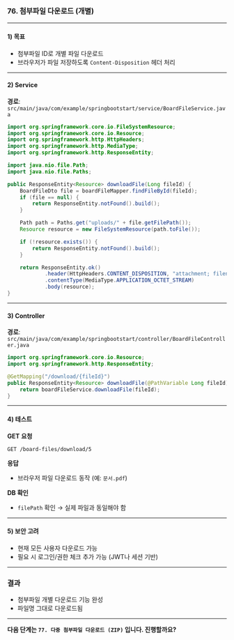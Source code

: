 ### 76. 첨부파일 다운로드 (개별)

---

#### 1) **목표**

* 첨부파일 ID로 개별 파일 다운로드
* 브라우저가 파일 저장하도록 `Content-Disposition` 헤더 처리

---

#### 2) **Service**

**경로**: `src/main/java/com/example/springbootstart/service/BoardFileService.java`

```java
import org.springframework.core.io.FileSystemResource;
import org.springframework.core.io.Resource;
import org.springframework.http.HttpHeaders;
import org.springframework.http.MediaType;
import org.springframework.http.ResponseEntity;

import java.nio.file.Path;
import java.nio.file.Paths;

public ResponseEntity<Resource> downloadFile(Long fileId) {
    BoardFileDto file = boardFileMapper.findFileById(fileId);
    if (file == null) {
        return ResponseEntity.notFound().build();
    }

    Path path = Paths.get("uploads/" + file.getFilePath());
    Resource resource = new FileSystemResource(path.toFile());

    if (!resource.exists()) {
        return ResponseEntity.notFound().build();
    }

    return ResponseEntity.ok()
            .header(HttpHeaders.CONTENT_DISPOSITION, "attachment; filename=\"" + file.getFileName() + "\"")
            .contentType(MediaType.APPLICATION_OCTET_STREAM)
            .body(resource);
}
```

---

#### 3) **Controller**

**경로**: `src/main/java/com/example/springbootstart/controller/BoardFileController.java`

```java
import org.springframework.core.io.Resource;
import org.springframework.http.ResponseEntity;

@GetMapping("/download/{fileId}")
public ResponseEntity<Resource> downloadFile(@PathVariable Long fileId) {
    return boardFileService.downloadFile(fileId);
}
```

---

#### 4) **테스트**

**GET 요청**

```
GET /board-files/download/5
```

**응답**

* 브라우저 파일 다운로드 동작 (예: `문서.pdf`)

**DB 확인**

* `filePath` 확인 → 실제 파일과 동일해야 함

---

#### 5) **보안 고려**

* 현재 모든 사용자 다운로드 가능
* 필요 시 로그인/권한 체크 추가 가능 (JWT나 세션 기반)

---

### 결과

* 첨부파일 개별 다운로드 기능 완성
* 파일명 그대로 다운로드됨

---

**다음 단계는 `77. 다중 첨부파일 다운로드 (ZIP)` 입니다. 진행할까요?**
